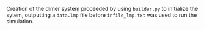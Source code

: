 Creation of the dimer system proceeded by using `builder.py` to initialize the sytem, outputting a `data.lmp` file before `infile_lmp.txt` was used to run the simulation. 
